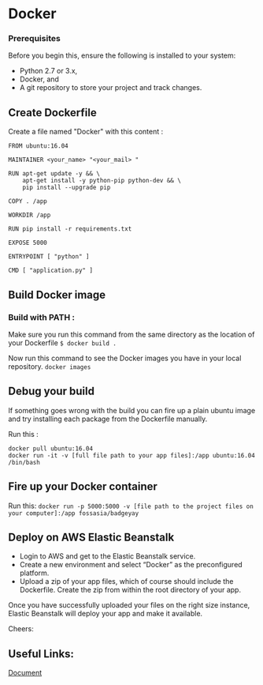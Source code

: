 # Docker

### Prerequisites

Before you begin this, ensure the following is installed to your system:

- Python 2.7 or 3.x,
- Docker, and
- A git repository to store your project and track changes.

## Create Dockerfile

Create a file named "Docker" with this content :

````
FROM ubuntu:16.04

MAINTAINER <your_name> "<your_mail> "

RUN apt-get update -y && \
    apt-get install -y python-pip python-dev && \
    pip install --upgrade pip

COPY . /app

WORKDIR /app

RUN pip install -r requirements.txt

EXPOSE 5000

ENTRYPOINT [ "python" ]

CMD [ "application.py" ]
````

## Build Docker image

### Build with PATH :

Make sure you run this command from the same directory as the location of your Dockerfile
``$ docker build .``

Now run this command to see the Docker images you have in your local repository.
``docker images``

## Debug your build

If something goes wrong with the build you can fire up a plain ubuntu image and try installing each package from the Dockerfile manually.

Run this :
````
docker pull ubuntu:16.04
docker run -it -v [full file path to your app files]:/app ubuntu:16.04 /bin/bash
````
## Fire up your Docker container
Run this:
``docker run -p 5000:5000 -v [file path to the project files on your computer]:/app fossasia/badgeyay``

## Deploy on AWS Elastic Beanstalk

- Login to AWS and get to the Elastic Beanstalk service.
- Create a new environment and select “Docker” as the preconfigured platform.
- Upload a zip of your app files, which of course should include the Dockerfile. Create the zip from within the root directory of your app.

Once you have successfully uploaded your files on the right size instance, Elastic Beanstalk will deploy your app and make it available.

Cheers:

## Useful Links:

[Document](https://docs.docker.com)
